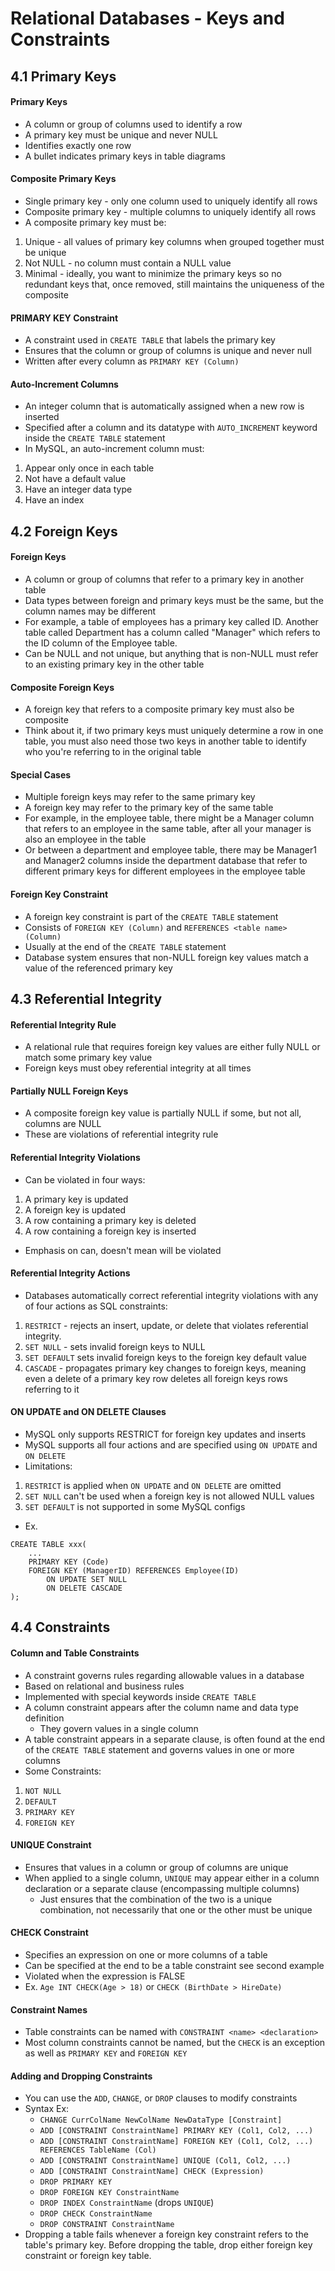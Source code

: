# Relational Databases - Keys and Constraints

## 4.1 Primary Keys

#### Primary Keys
- A column or group of columns used to identify a row
- A primary key must be unique and never NULL
- Identifies exactly one row
- A bullet indicates primary keys in table diagrams

#### Composite Primary Keys
- Single primary key - only one column used to uniquely identify all rows
- Composite primary key - multiple columns to uniquely identify all rows
- A composite primary key must be:
1. Unique - all values of primary key columns when grouped together must be unique
2. Not NULL - no column must contain a NULL value
3. Minimal - ideally, you want to minimize the primary keys so no redundant keys that, once removed, still maintains the uniqueness of the composite

#### PRIMARY KEY Constraint
- A constraint used in `CREATE TABLE` that labels the primary key
- Ensures that the column or group of columns is unique and never null
- Written after every column as `PRIMARY KEY (Column)`

#### Auto-Increment Columns
- An integer column that is automatically assigned when a new row is inserted
- Specified after a column and its datatype with `AUTO_INCREMENT` keyword inside the `CREATE TABLE` statement
- In MySQL, an auto-increment column must:
1. Appear only once in each table
2. Not have a default value
3. Have an integer data type
4. Have an index


## 4.2 Foreign Keys

#### Foreign Keys
- A column or group of columns that refer to a primary key in another table
- Data types between foreign and primary keys must be the same, but the column names may be different
- For example, a table of employees has a primary key called ID. Another table called Department has a column called "Manager" which refers to the ID column of the Employee table.
- Can be NULL and not unique, but anything that is non-NULL must refer to an existing primary key in the other table

#### Composite Foreign Keys
- A foreign key that refers to a composite primary key must also be composite
- Think about it, if two primary keys must uniquely determine a row in one table, you must also need those two keys in another table to 
identify who you're referring to in the original table

#### Special Cases
- Multiple foreign keys may refer to the same primary key
- A foreign key may refer to the primary key of the same table
- For example, in the employee table, there might be a Manager column that refers to an employee in the same table, after all your manager is also an employee in the table
- Or between a department and employee table, there may be Manager1 and Manager2 columns inside the department database that refer to different primary keys for different employees in the employee table

#### Foreign Key Constraint
- A foreign key constraint is part of the `CREATE TABLE` statement
- Consists of `FOREIGN KEY (Column)` and `REFERENCES <table name> (Column)`
- Usually at the end of the `CREATE TABLE` statement
- Database system ensures that non-NULL foreign key values match a value of the referenced primary key


## 4.3 Referential Integrity

#### Referential Integrity Rule
- A relational rule that requires foreign key values are either fully NULL or match some primary key value
- Foreign keys must obey referential integrity at all times

#### Partially NULL Foreign Keys
- A composite foreign key value is partially NULL if some, but not all, columns are NULL
- These are violations of referential integrity rule

#### Referential Integrity Violations
- Can be violated in four ways:
1. A primary key is updated
2. A foreign key is updated
3. A row containing a primary key is deleted
4. A row containing a foreign key is inserted
- Emphasis on can, doesn't mean will be violated

#### Referential Integrity Actions
- Databases automatically correct referential integrity violations with any of four actions as SQL constraints:
1. `RESTRICT` - rejects an insert, update, or delete that violates referential integrity.
2. `SET NULL` - sets invalid foreign keys to NULL
3. `SET DEFAULT` sets invalid foreign keys to the foreign key default value
4. `CASCADE` - propagates primary key changes to foreign keys, meaning even a delete of a primary key row deletes all foreign keys rows referring to it

#### ON UPDATE and ON DELETE Clauses
- MySQL only supports RESTRICT for foreign key updates and inserts
- MySQL supports all four actions and are specified using `ON UPDATE` and `ON DELETE`
- Limitations:
1. `RESTRICT` is applied when `ON UPDATE` and `ON DELETE` are omitted
2. `SET NULL` can't be used when a foreign key is not allowed NULL values
3. `SET DEFAULT` is not supported in some MySQL configs
- Ex.
```
CREATE TABLE xxx(
    ...
    PRIMARY KEY (Code)
    FOREIGN KEY (ManagerID) REFERENCES Employee(ID)
        ON UPDATE SET NULL
        ON DELETE CASCADE
);
```

## 4.4 Constraints

#### Column and Table Constraints
- A constraint governs rules regarding allowable values in a database
- Based on relational and business rules
- Implemented with special keywords inside `CREATE TABLE`
- A column constraint appears after the column name and data type definition
    - They govern values in a single column
- A table constraint appears in a separate clause, is often found at the end of the `CREATE TABLE` statement and governs values in one or more columns
- Some Constraints:
1. `NOT NULL`
2. `DEFAULT`
3. `PRIMARY KEY`
4. `FOREIGN KEY`

#### UNIQUE Constraint
- Ensures that values in a column or group of columns are unique
- When applied to a single column, `UNIQUE` may appear either in a column declaration or a separate clause (encompassing multiple columns)
    - Just ensures that the combination of the two is a unique combination, not necessarily that one or the other must be unique

#### CHECK Constraint
- Specifies an expression on one or more columns of a table
- Can be specified at the end to be a table constraint see second example
- Violated when the expression is FALSE
- Ex. `Age INT CHECK(Age > 18)` or `CHECK (BirthDate > HireDate)`

#### Constraint Names
- Table constraints can be named with `CONSTRAINT <name> <declaration>`
- Most column constraints cannot be named, but the `CHECK` is an exception as well as `PRIMARY KEY` and `FOREIGN KEY`

#### Adding and Dropping Constraints
- You can use the `ADD`, `CHANGE`, or `DROP` clauses to modify constraints
- Syntax Ex:
    - `CHANGE CurrColName NewColName NewDataType [Constraint]`
    - `ADD [CONSTRAINT ConstraintName] PRIMARY KEY (Col1, Col2, ...)`
    - `ADD [CONSTRAINT ConstraintName] FOREIGN KEY (Col1, Col2, ...) REFERENCES TableName (Col)`
    - `ADD [CONSTRAINT ConstraintName] UNIQUE (Col1, Col2, ...)`
    - `ADD [CONSTRAINT ConstraintName] CHECK (Expression)`
    - `DROP PRIMARY KEY`
    - `DROP FOREIGN KEY ConstraintName`
    - `DROP INDEX ConstraintName` (drops `UNIQUE`)
    - `DROP CHECK ConstraintName`
    - `DROP CONSTRAINT ConstraintName`
- Dropping a table fails whenever a foreign key constraint refers to the table's primary key. Before dropping the table, drop either foreign key constraint or foreign key table.